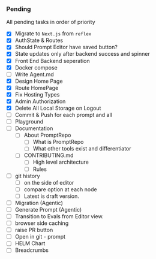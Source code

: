 ### Pending
All pending tasks in order of priority
- [x] Migrate to `Next.js` from `reflex`
- [x] AuthState & Routes
- [x] Should Prompt Editor have saved button?
- [x] State updates only after backend success and spinner
- [x] Front End Backend seperation
- [x] Docker compose
- [ ] Write Agent.md
- [x] Design Home Page
- [x] Route HomePage
- [x] Fix Hosting Types
- [x] Admin Authorization
- [x] Delete All Local Storage on Logout
- [ ] Commit & Push for each prompt and all
- [ ] Playground
- [ ] Documentation
    - [ ] About PromptRepo
        - [ ] What is PromptRepo
        - [ ] What other tools exist and differentiator
    - [ ] CONTRIBUTING.md
        - [ ] High level architecture
        - [ ] Rules
- [ ] git history
    - [ ] on the side of editor
    - [ ] compare option at each node
    - [ ] Latest is draft version.
- [ ] Migration (Agentic)
- [ ] Generate Prompt (Agentic)
- [ ] Transition to Evals from Editor view.
- [ ] browser side caching
- [ ] raise PR button
- [ ] Open in git - prompt
- [ ] HELM Chart
- [ ] Breadcrumbs